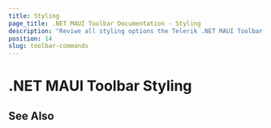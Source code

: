 ```yaml
---
title: Styling
page_title: .NET MAUI Toolbar Documentation - Styling
description: "Reviwe all styling options the Telerik .NET MAUI Toolbar provides."
position: 14
slug: toolbar-commands
---
```


# .NET MAUI Toolbar Styling



## See Also


